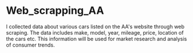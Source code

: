 # Web_scrapping_AA
I collected data about various cars listed on the AA's website through web scraping. The data includes make, model, year, mileage, price, location of the cars etc. This information will be used for market research and analysis of consumer trends.
